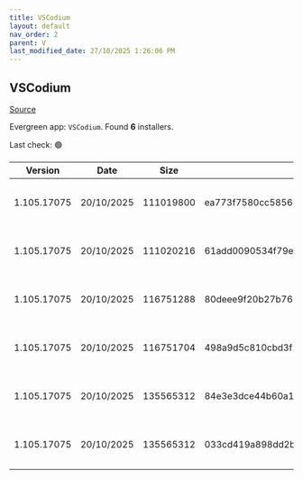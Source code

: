 ```yaml
---
title: VSCodium
layout: default
nav_order: 2
parent: V
last_modified_date: 27/10/2025 1:26:06 PM
---
```


## VSCodium

[Source](https://vscodium.com)

Evergreen app: `VSCodium`. Found **6** installers.

Last check: 🟢

| Version     | Date       | Size      | Sha256                                                           | Architecture | InstallerType | Type | URI                                                                                                                                                                                                                                  |
| ----------- | ---------- | --------- | ---------------------------------------------------------------- | ------------ | ------------- | ---- | ------------------------------------------------------------------------------------------------------------------------------------------------------------------------------------------------------------------------------------ |
| 1.105.17075 | 20/10/2025 | 111019800 | ea773f7580cc58561b3aa301eedc6dc91aa92b8c0ef34cdd97e11334476afd6a | ARM64        | Default       | exe  | [https://github.com/VSCodium/vscodium/releases/download/1.105.17075/VSCodiumSetup-arm64-1.105.17075.exe](https://github.com/VSCodium/vscodium/releases/download/1.105.17075/VSCodiumSetup-arm64-1.105.17075.exe)                     |
| 1.105.17075 | 20/10/2025 | 111020216 | 61add0090534f79e05843a0d4add37fa6c8f9c60107c4002c968ebd566f99247 | ARM64        | User          | exe  | [https://github.com/VSCodium/vscodium/releases/download/1.105.17075/VSCodiumUserSetup-arm64-1.105.17075.exe](https://github.com/VSCodium/vscodium/releases/download/1.105.17075/VSCodiumUserSetup-arm64-1.105.17075.exe)             |
| 1.105.17075 | 20/10/2025 | 116751288 | 80deee9f20b27b76581ffde1cd54be5c62cd954742402df470477f04a6cc7d2a | x64          | Default       | exe  | [https://github.com/VSCodium/vscodium/releases/download/1.105.17075/VSCodiumSetup-x64-1.105.17075.exe](https://github.com/VSCodium/vscodium/releases/download/1.105.17075/VSCodiumSetup-x64-1.105.17075.exe)                         |
| 1.105.17075 | 20/10/2025 | 116751704 | 498a9d5c810cbd3f12ef695e918eaed83764c7420b193d345cf626e6ff6eb436 | x64          | User          | exe  | [https://github.com/VSCodium/vscodium/releases/download/1.105.17075/VSCodiumUserSetup-x64-1.105.17075.exe](https://github.com/VSCodium/vscodium/releases/download/1.105.17075/VSCodiumUserSetup-x64-1.105.17075.exe)                 |
| 1.105.17075 | 20/10/2025 | 135565312 | 84e3e3dce44b60a17a5b2466853b5443142b85b8fe2c19603782d2e21434a5f6 | x64          | Default       | msi  | [https://github.com/VSCodium/vscodium/releases/download/1.105.17075/VSCodium-x64-1.105.17075.msi](https://github.com/VSCodium/vscodium/releases/download/1.105.17075/VSCodium-x64-1.105.17075.msi)                                   |
| 1.105.17075 | 20/10/2025 | 135565312 | 033cd419a898dd2b4ac1d08fe11f64f03c668cb2f068c6df0c2a85def04b3a10 | x64          | Default       | msi  | [https://github.com/VSCodium/vscodium/releases/download/1.105.17075/VSCodium-x64-updates-disabled-1.105.17075.msi](https://github.com/VSCodium/vscodium/releases/download/1.105.17075/VSCodium-x64-updates-disabled-1.105.17075.msi) |
